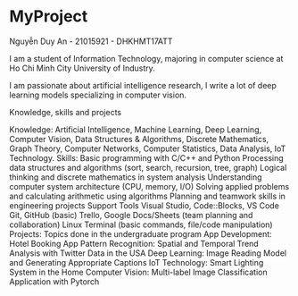 # MyProject
Nguyễn Duy An - 21015921 - DHKHMT17ATT

I am a student of Information Technology, majoring in computer science at Ho Chi Minh City University of Industry.

I am passionate about artificial intelligence research, I write a lot of deep learning models specializing in computer vision.

Knowledge, skills and projects

  Knowledge: Artificial Intelligence, Machine Learning, Deep Learning, Computer Vision, Data Structures & Algorithms, Discrete Mathematics, Graph Theory, Computer Networks, Computer Statistics, Data Analysis, IoT Technology.
  Skills:
    Basic programming with C/C++ and Python
    Processing data structures and algorithms (sort, search, recursion, tree, graph)
    Logical thinking and discrete mathematics in system analysis
    Understanding computer system architecture (CPU, memory, I/O)
    Solving applied problems and calculating arithmetic using algorithms
    Planning and teamwork skills in engineering projects
  Support Tools
    Visual Studio, Code::Blocks, VS Code
    Git, GitHub (basic)
    Trello, Google Docs/Sheets (team planning and collaboration)
    Linux Terminal (basic commands, file/code manipulation)
Projects: Topics done in the undergraduate program
    App Development: Hotel Booking App
    Pattern Recognition: Spatial and Temporal Trend Analysis with Twitter Data in the USA
    Deep Learning: Image Reading Model and Generating Appropriate Captions
    IoT Technology: Smart Lighting System in the Home
    Computer Vision: Multi-label Image Classification Application with Pytorch
